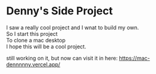 # Denny's Side Project

I saw a really cool project and I wnat to build my own.  
So I start this project  
To clone a mac desktop  
I hope this will be a cool project.

still working on it,
but now can visit it in here: https://mac-dennnnny.vercel.app/
